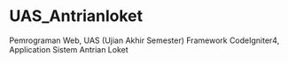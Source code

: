 # UAS_Antrianloket
 Pemrograman Web, UAS (Ujian Akhir Semester) Framework CodeIgniter4, Application Sistem Antrian Loket
